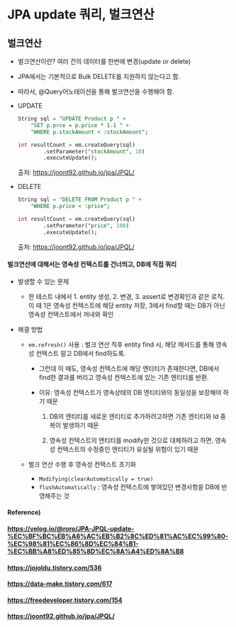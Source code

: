 # JPA update 쿼리, 벌크연산



## 벌크연산

* 벌크연산이란? 여러 건의 데이터를 한번에 변경(update or delete)
* JPA에서는 기본적으로 Bulk DELETE를 지원하지 않는다고 함.
* 따라서, @Query어노테이션을 통해 벌크연산을 수행해야 함.



* UPDATE

  ```sql
  String sql = "UPDATE Product p " +
      "SET p.prce = p.price * 1.1 " +
      "WHERE p.stockAmount < :stockAmount";
  
  int resultCount = em.createQuery(sql)
          .setParameter("stockAmount", 10)
          .executeUpdate();
  ```

  출처: https://joont92.github.io/jpa/JPQL/



* DELETE

  ```sql
  String sql = "DELETE FROM Product p " +
      "WHERE p.price < :price";
  
  int resultCount = em.createQuery(sql)
          .setParameter("price", 100)
          .executeUpdate();
  ```

  출처: https://joont92.github.io/jpa/JPQL/



#### 벌크연산에 대해서는 영속성 컨텍스트를 건너띄고, DB에 직접 쿼리

* 발생할 수 있는 문제

  * 한 테스트 내에서 1. entity 생성, 2. 변경, 3. assert로 변경확인과 같은 로직. 이 때 1은 영속성 컨텍스트에 해당 entity 저장, 3에서 find할 때는 DB가 아닌 영속성 컨택스트에서 꺼내와 확인

* 해결 방법

  * `em.refresh()` 사용 : 벌크 연산 직후 entity find 시, 해당 메서드를 통해 영속성 컨택스트 말고 DB에서 find하도록.

    * 그런데 이 때도, 영속성 컨텍스트에 해당 엔티티가 존재한다면, DB에서 find한 결과를 버리고 영속성 컨텍스트에 있는 기존 엔티티를 반환.

    * 이유: 영속성 컨텍스트가 영속상태의 DB 엔티티와의 동일성을 보장해야 하기 때문

      1. DB의 엔티티를 새로운 엔티티로 추가하려고하면 기존 엔티티와 Id 중복이 발생하기 때문

      2. 영속성 컨텍스트의 엔티티를 modify한 것으로 대체하려고 하면, 영속성 컨텍스트의 수정중인 엔티티가 유실될 위험이 있기 때문

  * 벌크 연산 수행 후 영속성 컨택스트 초기화

    * `Modifying(clearAutomatically = true)`
    * `flushAutomatically` : 영속성 컨텍스트에 쌓여있던 변경사항을 DB에 반영해주는 것





#### Reference)

#### https://velog.io/@roro/JPA-JPQL-update-%EC%BF%BC%EB%A6%AC%EB%B2%8C%ED%81%AC%EC%99%80-%EC%98%81%EC%86%8D%EC%84%B1-%EC%BB%A8%ED%85%8D%EC%8A%A4%ED%8A%B8

#### https://jojoldu.tistory.com/536

#### https://data-make.tistory.com/617

#### https://freedeveloper.tistory.com/154

#### https://joont92.github.io/jpa/JPQL/